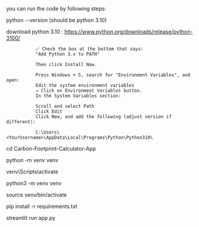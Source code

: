 you can run the code by following steps:

 python --version  (should be python 3.10)
 
 download python 3.10 :
               https://www.python.org/downloads/release/python-3100/

               ✅ Check the box at the bottom that says:
               "Add Python 3.x to PATH"

               Then click Install Now.

               Press Windows + S, search for "Environment Variables", and open:
               Edit the system environment variables
               → Click on Environment Variables button.
               In the System Variables section:

               Scroll and select Path
               Click Edit
               Click New, and add the following (adjust version if different):

               C:\Users\<YourUsername>\AppData\Local\Programs\Python\Python310\





cd Carbon-Footprint-Calculator-App

python -m venv venv

venv\Scripts\activate

python3 -m venv venv

source venv/bin/activate

pip install -r requirements.txt

streamlit run app.py


